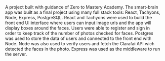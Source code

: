   A project built with guidance of Zero to Mastery Academy. The smart-brain app was built as a final project using many full stack tools: React, Tachyons, Node, Express, PostgreSQL. React and Tachyons were used to build the front end UI interface where users can input image urls and the app will display boxes around the faces. Users were able to register and sign in order to keep track of the number of photos checked for faces. Postgres was used to store the data of users and connected to the front end with Node. Node was also used to verify users and fetch the Clarafai API wich detected the faces in the photo. Express was used as the middleware to run the server. 
